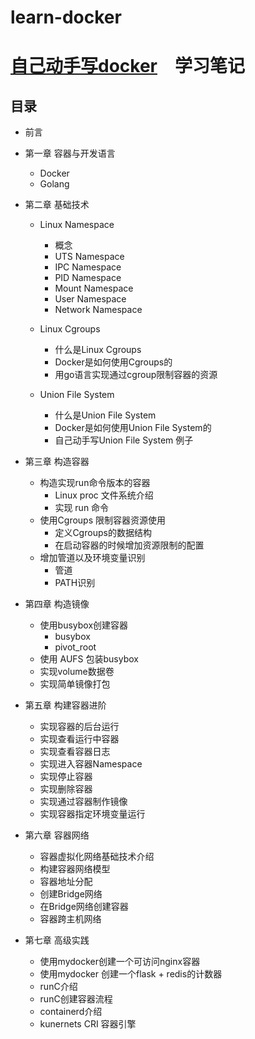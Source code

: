 # learn-docker
# [自己动手写docker](https://item.jd.com/12109237.html)　学习笔记

## 目录
- 前言
	
- 第一章 容器与开发语言
	- Docker
	- Golang

- 第二章 基础技术
	- Linux Namespace
  		- 概念
  		- UTS Namespace
  		- IPC Namespace
  		- PID Namespace
  		- Mount Namespace
  		- User Namespace
  		- Network Namespace		  
	- Linux Cgroups
  		- 什么是Linux Cgroups
  		- Docker是如何使用Cgroups的
  		- 用go语言实现通过cgroup限制容器的资源

  	- Union File System
  		- 什么是Union File System
  		- Docker是如何使用Union File System的
  		- 自己动手写Union File System 例子

- 第三章  构造容器
	-  构造实现run命令版本的容器
		- Linux proc 文件系统介绍
		- 实现 run 命令
	- 使用Cgroups 限制容器资源使用
		- 定义Cgroups的数据结构
		- 在启动容器的时候增加资源限制的配置 
	- 增加管道以及环境变量识别
		- 管道
		- PATH识别	
		
- 第四章 构造镜像 
	- 使用busybox创建容器
		- busybox
		- pivot_root
	- 使用 AUFS 包装busybox
	- 实现volume数据卷
	- 实现简单镜像打包
	
- 第五章 构建容器进阶
	- 实现容器的后台运行
	- 实现查看运行中容器
	- 实现查看容器日志
	- 实现进入容器Namespace
	- 实现停止容器
	- 实现删除容器
	- 实现通过容器制作镜像
	- 实现容器指定环境变量运行

- 第六章 容器网络
	- 容器虚拟化网络基础技术介绍
	- 构建容器网络模型
	- 容器地址分配
	- 创建Bridge网络
 	- 在Bridge网络创建容器
 	- 容器跨主机网络

- 第七章 高级实践	
	- 使用mydocker创建一个可访问nginx容器
	- 使用mydocker 创建一个flask + redis的计数器
	- runC介绍
	- runC创建容器流程
	- containerd介绍
	- kunernets CRI 容器引擎
